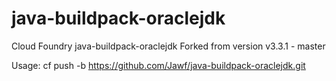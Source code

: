 # java-buildpack-oraclejdk
Cloud Foundry java-buildpack-oraclejdk
Forked from version v3.3.1 - master

Usage:
cf push -b https://github.com/Jawf/java-buildpack-oraclejdk.git
